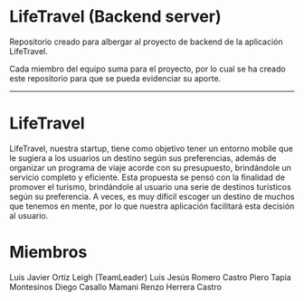 # LifeTravel (Backend server)
Repositorio creado para albergar al proyecto de backend de la aplicación LifeTravel.

Cada miembro del equipo suma para el proyecto, por lo cual se ha creado este repositorio para que se pueda evidenciar su aporte.

------------------------------------------------------------------------------------------
# LifeTravel
LifeTravel, nuestra startup, tiene como objetivo tener un entorno mobile que le sugiera a los usuarios un destino según sus preferencias, además de organizar un programa de viaje acorde con su presupuesto, brindándole un servicio completo y eficiente. Esta propuesta se pensó con la finalidad de promover el turismo, brindándole al usuario una serie de destinos turísticos según su preferencia. A veces, es muy difícil escoger un destino de muchos que tenemos en mente, por lo que nuestra aplicación facilitará esta decisión al usuario.

# Miembros

Luis Javier Ortiz Leigh (TeamLeader) 
Luis Jesús Romero Castro
Piero Tapia Montesinos
Diego Casallo Mamani
Renzo Herrera Castro
